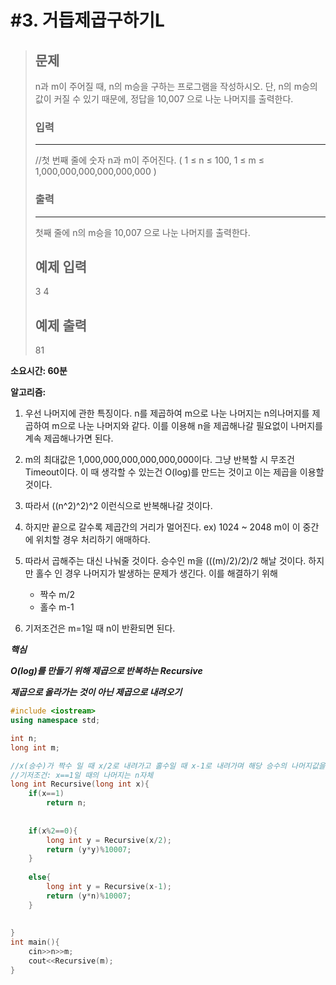 # #3. 거듭제곱구하기L

> ## 문제
>
> n과 m이 주어질 때, n의 m승을 구하는 프로그램을 작성하시오. 단, n의 m승의 값이 커질 수 있기 때문에, 정답을 10,007 으로 나눈 나머지를 출력한다.
>
> ### 입력
>
> ---
>
> //첫 번째 줄에 숫자 n과 m이 주어진다. ( 1 ≤ n ≤ 100, 1 ≤ m ≤ 1,000,000,000,000,000,000 )
>
> 
>
> ### 출력
>
> ---
>
> 첫째 줄에 n의 m승을 10,007 으로 나눈 나머지를 출력한다.
>
> ## 예제 입력
>
> 3 4
>
> ## 예제 출력
>
> 81

**소요시간: 60분**

**알고리즘:**

1. 우선 나머지에 관한 특징이다. n를 제곱하여  m으로 나눈 나머지는 n의나머지를 제곱하여 m으로 나눈 나머지와 같다. 이를 이용해 n을 제곱해나갈 필요없이 나머지를 계속 제곱해나가면 된다.
2. m의 최대값은 1,000,000,000,000,000,000이다. 그냥 반복할 시 무조건 Timeout이다. 이 때 생각할 수 있는건 O(log)를 만드는 것이고 이는 제곱을 이용할 것이다.
3. 따라서 ((n^2)^2)^2 이런식으로 반복해나갈 것이다.
4. 하지만 끝으로 갈수록  제곱간의 거리가 멀어진다. ex) 1024 ~ 2048 m이 이 중간에 위치할 경우 처리하기 애매하다.
5. 따라서 곱해주는 대신 나눠줄 것이다.  승수인 m을   (((m)/2)/2)/2 해날 것이다. 하지만 홀수 인 경우 나머지가 발생하는 문제가 생긴다. 이를 해결하기 위해
   - 짝수 m/2
   - 홀수 m-1

6. 기저조건은 m=1일 때 n이 반환되면 된다.

***핵심***

***O(log)를 만들기 위해 제곱으로 반복하는 Recursive***

***제곱으로 올라가는 것이 아닌 제곱으로 내려오기***

``` c++
#include <iostream>
using namespace std;

int n;
long int m;

//x(승수)가 짝수 일 때 x/2로 내려가고 홀수일 때 x-1로 내려가며 해당 승수의 나머지값을 반환하는 함수
//기저조건: x==1일 때의 나머지는 n자체
long int Recursive(long int x){
    if(x==1)
        return n;
    
    
    if(x%2==0){
        long int y = Recursive(x/2);
        return (y*y)%10007;
    }
  
    else{
        long int y = Recursive(x-1);
        return (y*n)%10007;
    }
    
    
}
int main(){
    cin>>n>>m;
    cout<<Recursive(m);
}

```







